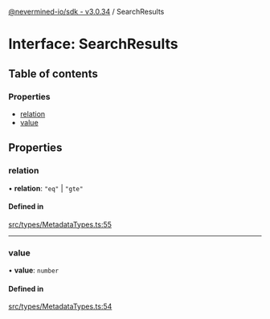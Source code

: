 [@nevermined-io/sdk - v3.0.34](../code-reference.md) / SearchResults

# Interface: SearchResults

## Table of contents

### Properties

- [relation](SearchResults.md#relation)
- [value](SearchResults.md#value)

## Properties

### relation

• **relation**: `"eq"` \| `"gte"`

#### Defined in

[src/types/MetadataTypes.ts:55](https://github.com/nevermined-io/sdk-js/blob/839427fa63429fae29c0c8e30540bd2ad8e19f29/src/types/MetadataTypes.ts#L55)

---

### value

• **value**: `number`

#### Defined in

[src/types/MetadataTypes.ts:54](https://github.com/nevermined-io/sdk-js/blob/839427fa63429fae29c0c8e30540bd2ad8e19f29/src/types/MetadataTypes.ts#L54)
